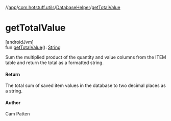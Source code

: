 //[app](../../../index.md)/[com.hotstuff.utils](../index.md)/[DatabaseHelper](index.md)/[getTotalValue](get-total-value.md)

# getTotalValue

[androidJvm]\
fun [getTotalValue](get-total-value.md)(): [String](https://kotlinlang.org/api/latest/jvm/stdlib/kotlin/-string/index.html)

Sum the multiplied product of the quantity and value columns from the ITEM table and return the total as a formatted string.

#### Return

The total sum of saved item values in the database to two decimal places as a string.

#### Author

Cam Patten
